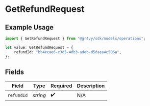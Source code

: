 # GetRefundRequest

## Example Usage

```typescript
import { GetRefundRequest } from "@gr4vy/sdk/models/operations";

let value: GetRefundRequest = {
    refundId: "bb4ecae6-c3d5-4db3-adeb-d5daea4c506a",
};
```

## Fields

| Field              | Type               | Required           | Description        |
| ------------------ | ------------------ | ------------------ | ------------------ |
| `refundId`         | *string*           | :heavy_check_mark: | N/A                |